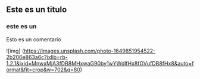 
## Este es un titulo

### este es un 
Esto es un comentario

![img] (https://images.unsplash.com/photo-1649851954522-2b206e863a6c?ixlib=rb-1.2.1&ixid=MnwxMjA3fDB8MHxwaG90by1wYWdlfHx8fGVufDB8fHx8&auto=format&fit=crop&w=702&q=80)
